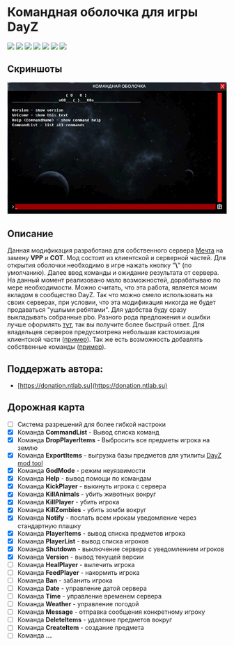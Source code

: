 # Командная оболочка для игры DayZ

![](https://img.shields.io/github/v/release/accuratealx/DreamShell)
![](https://img.shields.io/github/stars/accuratealx/DreamShell)
![](https://img.shields.io/github/downloads/accuratealx/DreamShell/total)
![](https://img.shields.io/github/repo-size/accuratealx/DreamShell)
![](https://img.shields.io/github/release-date/accuratealx/DreamShell)
![](https://img.shields.io/github/last-commit/accuratealx/DreamShell)
![](https://img.shields.io/github/languages/top/accuratealx/DreamShell)

## Скриншоты

![](https://github.com/accuratealx/DreamShell/raw/master/Images/logo.png)


## Описание

Данная модификация разработана для собственного сервера [Мечта](https://discord.gg/QBhkaGEX) на замену __VPP__ и __COT__. Мод состоит из клиентской и серверной частей. Для открытия оболочки необходимо в игре нажать кнопку "__\\__" (по умолчанию). Далее ввод команды и ожидание результата от сервера. На данный момент реализовано мало возможностей, дорабатываю по мере необходимости. Можно считать, что эта работа, является моим вкладом в сообщество DayZ. Так что можно смело использовать на своих серверах, при условии, что эта модификация никогда не будет продаваться "ушлыми ребятами". Для удобства буду сразу выкладывать собранные pbo. Разного рода предложения и ошибки лучше оформлять [тут](https://github.com/accuratealx/DreamShell/issues), так вы получите более быстрый ответ. Для владельцев серверов предусмотрена небольшая кастомизация клиентской части ([пример](https://github.com/accuratealx/DreamShell/tree/master/Example/DreamShellCustomBG)). Так же есть возможность добавлять собственные команды ([пример](https://github.com/accuratealx/DreamShell/tree/master/Example/DreamServerShellCustomCommand)).

## Поддержать автора:

- [https://donation.ntlab.su](https://donation.ntlab.su)

## Дорожная карта

- [ ] Система разрешений для более гибкой настроки
- [x] Команда __CommandList__ - Вывод списка команд
- [x] Команда __DropPlayerItems__ - Выбросить все предметы игрока на землю
- [x] Команда __ExportItems__ - выгрузка базы предметов для утилиты [DayZ mod tool](https://github.com/accuratealx/DayzModTool)
- [x] Команда __GodMode__ - режим неуязвимости
- [x] Команда __Help__ - вывод помощи по командам
- [x] Команда __KickPlayer__ - выкинуть игрока с сервера
- [x] Команда __KillAnimals__ - убить животных вокруг
- [x] Команда __KillPlayer__ - убить игрока
- [x] Команда __KillZombies__ - убить зомби вокруг
- [x] Команда __Notify__ - послать всем ирокам уведомление через стандартную плашку
- [x] Команда __PlayerItems__ - вывод списка предметов игрока
- [x] Команда __PlayerList__ - вывод списка игроков
- [x] Команда __Shutdown__ - выключение сервера с уведомлением игроков
- [x] Команда __Version__ - вывод текущей версии
- [ ] Команда __HealPlayer__ - вылечить игрока
- [ ] Команда __FeedPlayer__ - накормить игрока
- [ ] Команда __Ban__ - забанить игрока
- [ ] Команда __Date__ - управление датой сервера
- [ ] Команда __Time__ - управление временем сервера
- [ ] Команда __Weather__ - управление погодой
- [ ] Команда __Message__ - отправка сообщения конкретному игроку
- [ ] Команда __DeleteItems__ - удаление предметов вокруг
- [ ] Команда __CreateItem__ - создание предмета
- [ ] Команда __...__
